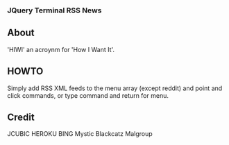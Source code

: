 ### JQuery Terminal RSS News

## About

'HIWI' an acroynm for 'How I Want It'.

## HOWTO

Simply add RSS XML feeds to the menu array (except reddit) and point and click commands, or type command and return for menu.

## Credit

JCUBIC HEROKU BING Mystic Blackcatz Malgroup
